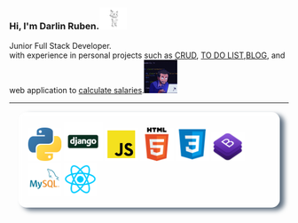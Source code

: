 ### Hi, I'm Darlin Ruben.<img src="src/gif/gif.gif" width="50px">



<p>
Junior Full Stack Developer.<br>
with experience in personal projects such as <a href="https://github.com/Ruben890/-python-django-crud-django-myql">CRUD</a>, <a href="https://github.com/Ruben890/To-Do-list">TO DO LIST</a>,<a href="https://github.com/Ruben890/blog-python-Django">BLOG</a>,  and web application to <a href="https://github.com/Ruben890/Salary-Discount-Calculate">calculate salaries</a>.<img src="src/gif/giphy.gif" width="60px"  style='position:relative; top:50%'>
</p>

<hr style='height: 1px;'>
<div style='
display=flex; 
background-color: rgba(300, 300, 300, .50); 
padding:18px; 
border-radius:15px;
box-shadow:8px 5px 8px #5D6D7E;
backdrop-filter: blur(5px);
margin:1rem'>

<img src="src/img/python.png" alt='python' width="60rem"/>

<img src="src/img/djnago.png" alt='django' width="70rem">

<img src="src/img/JS.png" alt='javaScripts' width="60rem"/>

<img src="src/img/html.png" alt='html' width="60rem"/>
<img src="src/img/css.png" alt='CSS' 
width="60rem"/>
<img src="src/img/bootstrap.png" alt='BOOTSTRAP' width="60rem"/>

<img src="src/img/mysql.png" alt='MYsql' width="60rem"/>

<img src="src/img/react.png" alt='Reactjs' width="60rem"/>
</div>
